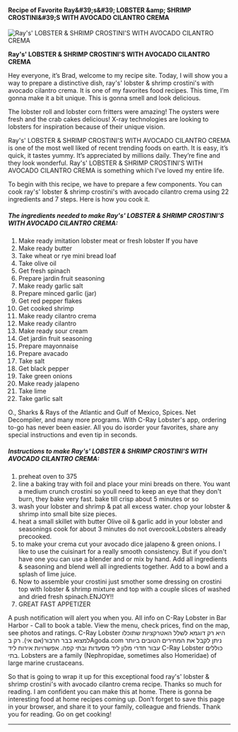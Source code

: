             

#### Recipe of Favorite Ray&amp;#39;s&amp;#39; LOBSTER &amp;amp; SHRIMP CROSTINI&amp;#39;S WITH AVOCADO CILANTRO CREMA

![Ray's' LOBSTER &amp; SHRIMP CROSTINI'S WITH AVOCADO CILANTRO CREMA](https://img-global.cpcdn.com/recipes/4604324562862080/751x532cq70/rays-lobster-shrimp-crostinis-with-avocado-cilantro-crema-recipe-main-photo.jpg)

**Ray's' LOBSTER &amp; SHRIMP CROSTINI'S WITH AVOCADO CILANTRO CREMA**

Hey everyone, it’s Brad, welcome to my recipe site. Today, I will show you a way to prepare a distinctive dish, ray's' lobster & shrimp crostini's with avocado cilantro crema. It is one of my favorites food recipes. This time, I’m gonna make it a bit unique. This is gonna smell and look delicious.

The lobster roll and lobster corn fritters were amazing! The oysters were fresh and the crab cakes delicious! X-ray technologies are looking to lobsters for inspiration because of their unique vision.

Ray's' LOBSTER & SHRIMP CROSTINI'S WITH AVOCADO CILANTRO CREMA is one of the most well liked of recent trending foods on earth. It is easy, it’s quick, it tastes yummy. It’s appreciated by millions daily. They’re fine and they look wonderful. Ray's' LOBSTER & SHRIMP CROSTINI'S WITH AVOCADO CILANTRO CREMA is something which I’ve loved my entire life.

To begin with this recipe, we have to prepare a few components. You can cook ray's' lobster & shrimp crostini's with avocado cilantro crema using 22 ingredients and 7 steps. Here is how you cook it.

##### The ingredients needed to make Ray's' LOBSTER & SHRIMP CROSTINI'S WITH AVOCADO CILANTRO CREMA:

1.  Make ready imitation lobster meat or fresh lobster If you have
2.  Make ready butter
3.  Take wheat or rye mini bread loaf
4.  Take olive oil
5.  Get fresh spinach
6.  Prepare jardin fruit seasoning
7.  Make ready garlic salt
8.  Prepare minced garlic (jar)
9.  Get red pepper flakes
10.  Get cooked shrimp
11.  Make ready cilantro crema
12.  Make ready cilantro
13.  Make ready sour cream
14.  Get jardin fruit seasoning
15.  Prepare mayonnaise
16.  Prepare avacado
17.  Take salt
18.  Get black pepper
19.  Take green onions
20.  Make ready jalapeno
21.  Take lime
22.  Take garlic salt

O., Sharks & Rays of the Atlantic and Gulf of Mexico, Spices. Net Decompiler, and many more programs. With C-Ray Lobster's app, ordering to-go has never been easier. All you do isorder your favorites, share any special instructions and even tip in seconds.

##### Instructions to make Ray's' LOBSTER & SHRIMP CROSTINI'S WITH AVOCADO CILANTRO CREMA:

1.  preheat oven to 375
2.  line a baking tray with foil and place your mini breads on there. You want a medium crunch crostini so youll need to keep an eye that they don't burn, they bake very fast. bake till crisp about 5 minutes or so
3.  wash your lobster and shrimp & pat all excess water. chop your lobster & shrimp into small bite size pieces.
4.  heat a small skillet with butter Olive oil & garlic add in your lobster and seasonings cook for about 3 minutes do not overcook.Lobsters already precooked.
5.  to make your crema cut your avocado dice jalapeno & green onions. I like to use the cuisinart for a really smooth consistency. But if you don't have one you can use a blender and or mix by hand. Add all ingredients & seasoning and blend well all ingredients together. Add to a bowl and a splash of lime juice.
6.  Now to assemble your crostini just smother some dressing on crostini top with lobster & shrimp mixture and top with a couple slices of washed and dried fresh spinach.ENJOY!!
7.  GREAT FAST APPETIZER

A push notification will alert you when you. All info on C-Ray Lobster in Bar Harbor - Call to book a table. View the menu, check prices, find on the map, see photos and ratings. C-Ray Lobster היא רק דוגמא לשלל האטרקציות שתוכלו למצוא בבר חרבור(אם אי). רק בAgoda.com ניתן לקבל את המחירים הטובים ביותר עבור חדרי מלון ליד מסעדות ובתי קפה. אפשרויות אירוח ליד C-Ray Lobster כוללים בתי. Lobsters are a family (Nephropidae, sometimes also Homeridae) of large marine crustaceans.

So that is going to wrap it up for this exceptional food ray's' lobster & shrimp crostini's with avocado cilantro crema recipe. Thanks so much for reading. I am confident you can make this at home. There is gonna be interesting food at home recipes coming up. Don’t forget to save this page in your browser, and share it to your family, colleague and friends. Thank you for reading. Go on get cooking!

* * *